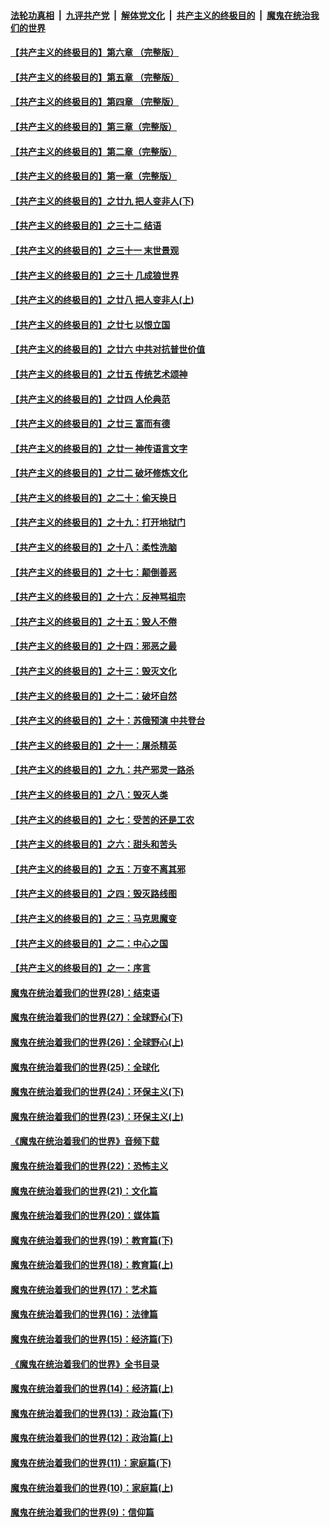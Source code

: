 

####  [法轮功真相](../../../../basic/blob/master/README.md?t=05100131) &nbsp;|&nbsp; [九评共产党](../../../../9ping.md/blob/master/README.md?t=05100131) &nbsp;|&nbsp; [解体党文化](../../../../jtdwh.md/blob/master/README.md?t=05100131)  &nbsp;|&nbsp; [共产主义的终极目的](../../../../gczydzjmd.md/blob/master/README.md?t=05100131) &nbsp;|&nbsp; [魔鬼在统治我们的世界](../../../../mgztzwmdsj.md/blob/master/README.md?t=05100131) 

#### [【共产主义的终极目的】第六章 （完整版）](../pages/nsc422/n11428913.md?t=05100131) 

#### [【共产主义的终极目的】第五章 （完整版）](../pages/nsc422/n11428912.md?t=05100131) 

#### [【共产主义的终极目的】第四章 （完整版）](../pages/nsc422/n11428907.md?t=05100131) 

#### [【共产主义的终极目的】第三章（完整版）](../pages/nsc422/n11428848.md?t=05100131) 

#### [【共产主义的终极目的】第二章（完整版）](../pages/nsc422/n11428831.md?t=05100131) 

#### [【共产主义的终极目的】第一章（完整版）](../pages/nsc422/n11417651.md?t=05100131) 

#### [【共产主义的终极目的】之廿九 把人变非人(下)](../pages/nsc422/n11344140.md?t=05100131) 

#### [【共产主义的终极目的】之三十二 结语](../pages/nsc422/n11360535.md?t=05100131) 

#### [【共产主义的终极目的】之三十一 末世景观](../pages/nsc422/n11351129.md?t=05100131) 

#### [【共产主义的终极目的】之三十 几成狼世界](../pages/nsc422/n11348280.md?t=05100131) 

#### [【共产主义的终极目的】之廿八 把人变非人(上)](../pages/nsc422/n11340492.md?t=05100131) 

#### [【共产主义的终极目的】之廿七 以恨立国](../pages/nsc422/n11336944.md?t=05100131) 

#### [【共产主义的终极目的】之廿六 中共对抗普世价值](../pages/nsc422/n11324785.md?t=05100131) 

#### [【共产主义的终极目的】之廿五 传统艺术颂神](../pages/nsc422/n11296396.md?t=05100131) 

#### [【共产主义的终极目的】之廿四 人伦典范](../pages/nsc422/n11296397.md?t=05100131) 

#### [【共产主义的终极目的】之廿三 富而有德](../pages/nsc422/n11283598.md?t=05100131) 

#### [【共产主义的终极目的】之廿一 神传语言文字](../pages/nsc422/n11263265.md?t=05100131) 

#### [【共产主义的终极目的】之廿二 破坏修炼文化](../pages/nsc422/n11245728.md?t=05100131) 

#### [【共产主义的终极目的】之二十：偷天换日](../pages/nsc422/n11238846.md?t=05100131) 

#### [【共产主义的终极目的】之十九：打开地狱门](../pages/nsc422/n11206376.md?t=05100131) 

#### [【共产主义的终极目的】之十八：柔性洗脑](../pages/nsc422/n11199994.md?t=05100131) 

#### [【共产主义的终极目的】之十七：颠倒善恶](../pages/nsc422/n11179782.md?t=05100131) 

#### [【共产主义的终极目的】之十六：反神骂祖宗](../pages/nsc422/n11166798.md?t=05100131) 

#### [【共产主义的终极目的】之十五：毁人不倦](../pages/nsc422/n11166792.md?t=05100131) 

#### [【共产主义的终极目的】之十四：邪恶之最](../pages/nsc422/n11150249.md?t=05100131) 

#### [【共产主义的终极目的】之十三：毁灭文化](../pages/nsc422/n11135227.md?t=05100131) 

#### [【共产主义的终极目的】之十二：破坏自然](../pages/nsc422/n11135214.md?t=05100131) 

#### [【共产主义的终极目的】之十：苏俄预演 中共登台](../pages/nsc422/n11118424.md?t=05100131) 

#### [【共产主义的终极目的】之十一：屠杀精英](../pages/nsc422/n11118442.md?t=05100131) 

#### [【共产主义的终极目的】之九：共产邪灵一路杀](../pages/nsc422/n11114139.md?t=05100131) 

#### [【共产主义的终极目的】之八：毁灭人类](../pages/nsc422/n11108503.md?t=05100131) 

#### [【共产主义的终极目的】之七：受苦的还是工农](../pages/nsc422/n11101809.md?t=05100131) 

#### [【共产主义的终极目的】之六：甜头和苦头](../pages/nsc422/n11096971.md?t=05100131) 

#### [【共产主义的终极目的】之五：万变不离其邪](../pages/nsc422/n11091285.md?t=05100131) 

#### [【共产主义的终极目的】之四：毁灭路线图](../pages/nsc422/n11086284.md?t=05100131) 

#### [【共产主义的终极目的】之三：马克思魔变](../pages/nsc422/n11061941.md?t=05100131) 

#### [【共产主义的终极目的】之二：中心之国](../pages/nsc422/n11047728.md?t=05100131) 

#### [【共产主义的终极目的】之一：序言](../pages/nsc422/n11086077.md?t=05100131) 

#### [魔鬼在统治着我们的世界(28)：结束语](../pages/nsc422/n10936246.md?t=05100131) 

#### [魔鬼在统治着我们的世界(27)：全球野心(下)](../pages/nsc422/n10928319.md?t=05100131) 

#### [魔鬼在统治着我们的世界(26)：全球野心(上)](../pages/nsc422/n10900318.md?t=05100131) 

#### [魔鬼在统治着我们的世界(25)：全球化](../pages/nsc422/n10788205.md?t=05100131) 

#### [魔鬼在统治着我们的世界(24)：环保主义(下)](../pages/nsc422/n10695307.md?t=05100131) 

#### [魔鬼在统治着我们的世界(23)：环保主义(上)](../pages/nsc422/n10688613.md?t=05100131) 

#### [《魔鬼在统治着我们的世界》音频下载](../pages/nsc422/n10635553.md?t=05100131) 

#### [魔鬼在统治着我们的世界(22)：恐怖主义](../pages/nsc422/n10614727.md?t=05100131) 

#### [魔鬼在统治着我们的世界(21)：文化篇](../pages/nsc422/n10597706.md?t=05100131) 

#### [魔鬼在统治着我们的世界(20)：媒体篇](../pages/nsc422/n10586579.md?t=05100131) 

#### [魔鬼在统治着我们的世界(19)：教育篇(下)](../pages/nsc422/n10564808.md?t=05100131) 

#### [魔鬼在统治着我们的世界(18)：教育篇(上)](../pages/nsc422/n10526970.md?t=05100131) 

#### [魔鬼在统治着我们的世界(17)：艺术篇](../pages/nsc422/n10499093.md?t=05100131) 

#### [魔鬼在统治着我们的世界(16)：法律篇](../pages/nsc422/n10485969.md?t=05100131) 

#### [魔鬼在统治着我们的世界(15)：经济篇(下)](../pages/nsc422/n10469975.md?t=05100131) 

#### [《魔鬼在统治着我们的世界》全书目录](../pages/nsc422/n10464261.md?t=05100131) 

#### [魔鬼在统治着我们的世界(14)：经济篇(上)](../pages/nsc422/n10457370.md?t=05100131) 

#### [魔鬼在统治着我们的世界(13)：政治篇(下)](../pages/nsc422/n10448270.md?t=05100131) 

#### [魔鬼在统治着我们的世界(12)：政治篇(上)](../pages/nsc422/n10444576.md?t=05100131) 

#### [魔鬼在统治着我们的世界(11)：家庭篇(下)](../pages/nsc422/n10440961.md?t=05100131) 

#### [魔鬼在统治着我们的世界(10)：家庭篇(上)](../pages/nsc422/n10435448.md?t=05100131) 

#### [魔鬼在统治着我们的世界(9)：信仰篇](../pages/nsc422/n10432159.md?t=05100131) 

